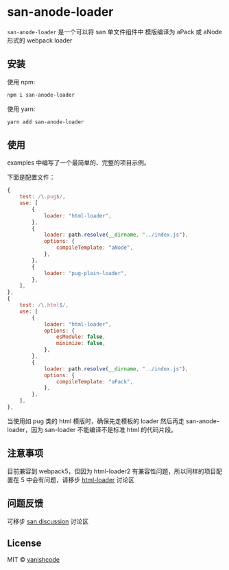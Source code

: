 # san-anode-loader

`san-anode-loader` 是一个可以将 san 单文件组件中 模版编译为 aPack 或 aNode 形式的 webpack loader

## 安装

使用 npm:

```bash
npm i san-anode-loader
```

使用 yarn:

```bash
yarn add san-anode-loader
```

## 使用

examples 中编写了一个最简单的、完整的项目示例。

下面是配置文件：

```js
{
    test: /\.pug$/,
    use: [
        {
            loader: "html-loader",
        },
        {
            loader: path.resolve(__dirname, "../index.js"),
            options: {
                compileTemplate: "aNode",
            },
        },
        {
            loader: "pug-plain-loader",
        },
    ],
},
{
    test: /\.html$/,
    use: [
        {
            loader: "html-loader",
            options: {
                esModule: false,
                minimize: false,
            },
        },
        {
            loader: path.resolve(__dirname, "../index.js"),
            options: {
                compileTemplate: "aPack",
            },
        },
    ],
},
```

当使用如 pug 类的 html 模版时，确保先走模板的 loader 然后再走 san-anode-loader，因为 san-loader 不能编译不是标准 html 的代码片段。

## 注意事项

目前兼容到 webpack5，但因为 html-loader2 有兼容性问题，所以同样的项目配置在 5 中会有问题，请移步 [html-loader](https://github.com/webpack-contrib/html-loader) 讨论区

## 问题反馈

可移步 [san discussion](https://github.com/baidu/san/discussions) 讨论区

## License

MIT &copy; [vanishcode](https://github.com/vanishcode)
